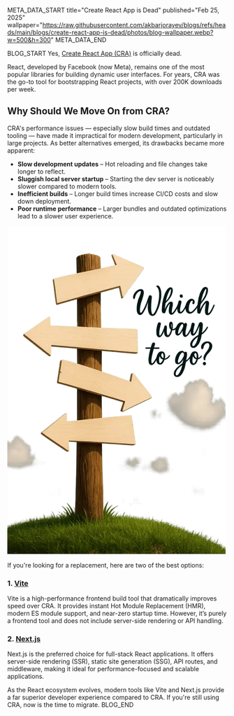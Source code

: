 META_DATA_START
title="Create React App is Dead"
published="Feb 25, 2025"
wallpaper="https://raw.githubusercontent.com/akbarjorayev/blogs/refs/heads/main/blogs/create-react-app-is-dead/photos/blog-wallpaper.webp?w=500&h=300"
META_DATA_END

BLOG_START
Yes, [Create React App (CRA)](https://react.dev/blog/2025/02/14/sunsetting-create-react-app) is officially dead.  

React, developed by Facebook (now Meta), remains one of the most popular libraries for building dynamic user interfaces. For years, CRA was the go-to tool for bootstrapping React projects, with over 200K downloads per week.  

## Why Should We Move On from CRA?  
CRA's performance issues — especially slow build times and outdated tooling — have made it impractical for modern development, particularly in large projects. As better alternatives emerged, its drawbacks became more apparent:  

- **Slow development updates** – Hot reloading and file changes take longer to reflect.  
- **Sluggish local server startup** – Starting the dev server is noticeably slower compared to modern tools.  
- **Inefficient builds** – Longer build times increase CI/CD costs and slow down deployment.  
- **Poor runtime performance** – Larger bundles and outdated optimizations lead to a slower user experience.  

![Which way to go?](https://raw.githubusercontent.com/akbarjorayev/blogs/refs/heads/main/blogs/create-react-app-is-dead/photos/which_way_to_go.webp?w=500&h=750)

If you're looking for a replacement, here are two of the best options:  

### 1. [Vite](https://vite.dev/)  
Vite is a high-performance frontend build tool that dramatically improves speed over CRA. It provides instant Hot Module Replacement (HMR), modern ES module support, and near-zero startup time. However, it’s purely a frontend tool and does not include server-side rendering or API handling.  

### 2. [Next.js](https://nextjs.org/)  
Next.js is the preferred choice for full-stack React applications. It offers server-side rendering (SSR), static site generation (SSG), API routes, and middleware, making it ideal for performance-focused and scalable applications.  

As the React ecosystem evolves, modern tools like Vite and Next.js provide a far superior developer experience compared to CRA. If you're still using CRA, now is the time to migrate.
BLOG_END
